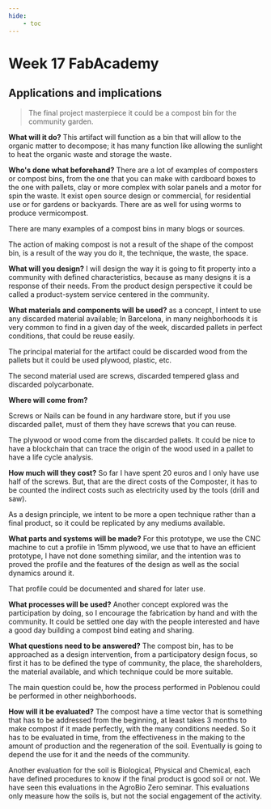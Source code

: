 ```yaml
---
hide:
    - toc
---
```


# Week 17 FabAcademy

## Applications and implications

>The final project masterpiece it could be a compost bin for the community garden.

**What will it do?**
This artifact will function as a bin that will allow to the organic matter to decompose; it has many function like allowing the sunlight to heat the organic waste and storage the waste.

**Who's done what beforehand?**
There are a lot of examples of composters or compost bins, from the one that you can make with cardboard boxes to the one with pallets, clay or more complex with solar panels and a motor for spin the waste. It exist open source design or commercial, for residential use or for gardens or backyards. There are as well for using worms to produce vermicompost.

There are many examples of a compost bins in many blogs or sources.

The action of making compost is not a result of the shape of the compost bin, is a result of the way you do it, the technique, the waste, the space.


**What will you design?**
I will design the way it is going to fit property into a community with defined characteristics, because as many designs it is a response of their needs. From the product design perspective it could be called a product-system service centered in the community.


**What materials and components will be used?**
as a concept, I intent to use any discarded material available; In Barcelona, in many neighborhoods it is very common to find in a given day of the week, discarded pallets in perfect conditions, that could be reuse easily.

The principal material for the artifact could be discarded wood from the pallets but it could be used plywood, plastic, etc.

The second material used are screws, discarded tempered glass and discarded polycarbonate.


**Where will come from?**

Screws or Nails can be found in any hardware store, but if you use discarded pallet, must of them they have screws that you can reuse.

The plywood or wood come from the discarded pallets. It could be nice to have a blockchain that can trace the origin of the wood used in a pallet to have a life cycle analysis.



**How much will they cost?**
So far I have spent 20 euros and I only have use half of the screws. But, that are the direct costs of the Composter, it has to be counted the indirect costs such as electricity used by the tools (drill and saw).

As a design principle, we intent to be more a open technique rather than a final product, so it could be replicated by any mediums available.



**What parts and systems will be made?**
For this prototype, we use the CNC machine to cut a profile in 15mm plywood, we use that to have an efficient prototype, I have not done something similar, and the intention was to proved the profile and the features of the design as well as the social dynamics around it.

That profile could be documented and shared for later use.


**What processes will be used?**
Another concept explored was the participation by doing, so I encourage the fabrication by hand and with the community. It could be settled one day with the people interested and have a good day building a compost bind eating and sharing.


**What questions need to be answered?**
The compost bin, has to be approached as a design intervention, from a participatory design focus, so first it has to be defined the type of community, the place, the shareholders, the material available, and which technique could be more suitable.

The main question could be, how the process performed in Poblenou could be performed in other neighborhoods.


**How will it be evaluated?**
The compost have a time vector that is something that has to be addressed from the beginning, at least takes 3 months to make compost if it made perfectly, with the many conditions needed. So it has to be evaluated in time, from the effectiveness in the making to the amount of production and the regeneration of the soil. Eventually is going to depend the use for it and the needs of the community.

Another evaluation for the soil is Biological, Physical and Chemical, each have defined procedures to know if the final product is good soil or not. We have seen this evaluations in the AgroBio Zero seminar. This evaluations only measure how the soils is, but not the social engagement of the activity.
